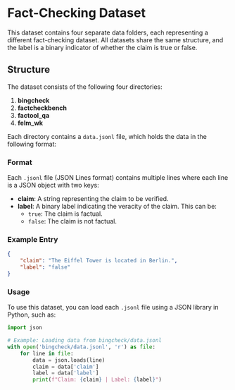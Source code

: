 # Fact-Checking Dataset

This dataset contains four separate data folders, each representing a different fact-checking dataset. All datasets share the same structure, and the label is a binary indicator of whether the claim is true or false.

## Structure

The dataset consists of the following four directories:

1. **bingcheck**
2. **factcheckbench**
3. **factool_qa**
4. **felm_wk**

Each directory contains a `data.jsonl` file, which holds the data in the following format:

### Format
Each `.jsonl` file (JSON Lines format) contains multiple lines where each line is a JSON object with two keys:
- **claim**: A string representing the claim to be verified.
- **label**: A binary label indicating the veracity of the claim. This can be:
  - `true`: The claim is factual.
  - `false`: The claim is not factual.

### Example Entry

```json
{
    "claim": "The Eiffel Tower is located in Berlin.",
    "label": "false"
}
```

### Usage

To use this dataset, you can load each `.jsonl` file using a JSON library in Python, such as:

```python
import json

# Example: Loading data from bingcheck/data.jsonl
with open('bingcheck/data.jsonl', 'r') as file:
    for line in file:
        data = json.loads(line)
        claim = data['claim']
        label = data['label']
        print(f"Claim: {claim} | Label: {label}")
```
